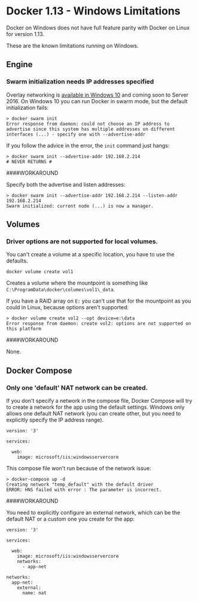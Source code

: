 # Docker 1.13 - Windows Limitations

Docker on Windows does not have full feature parity with Docker on Linux for version 1.13. 

These are the known limitations running on Windows.

## Engine

### Swarm initialization needs IP addresses specified

Overlay networking is [available in Windows 10](https://blogs.technet.microsoft.com/virtualization/2017/02/09/overlay-network-driver-with-support-for-docker-swarm-mode-now-available-to-windows-insiders-on-windows-10/) and coming soon to Server 2016. On Windows 10 you can run Docker in swarm mode, but the default initialization fails:

```
> docker swarm init
Error response from daemon: could not choose an IP address to advertise since this system has multiple addresses on different interfaces (...) - specify one with --advertise-addr
```

If you follow the advice in the error, the `init` command just hangs:

```
> docker swarm init --advertise-addr 192.168.2.214
# NEVER RETURNS #
```

####WORKAROUND

Specify both the advertise and listen addresses:

```
> docker swarm init --advertise-addr 192.168.2.214 --listen-addr 192.168.2.214
Swarm initialized: current node (...) is now a manager.
```

## Volumes

### Driver options are not supported for local volumes. 

You can't create a volume at a specific location, you have to use the defaults.

```
docker volume create vol1
```

Creates a volume where the mountpoint is something like `C:\ProgramData\docker\columes\vol1\_data`. 

If you have a RAID array on `E:` you can't use that for the mountpoint as you could in Linux, because options aren't supported:

```
> docker volume create vol2 --opt device=e:\data
Error response from daemon: create vol2: options are not supported on this platform
```

####WORKAROUND

None.

## Docker Compose

### Only one 'default' NAT network can be created.

If you don't specify a network in the compose file, Docker Compose will try to create a network for the app using the default settings. Windows only allows one default NAT network (you can create other, but you need to explicitly specify the IP address range).

```
version: '3'

services:
  
  web:
    image: microsoft/iis:windowsservercore
```
This compose file won't run because of the network issue:

```
> docker-compose up -d
Creating network "temp_default" with the default driver
ERROR: HNS failed with error : The parameter is incorrect.
```

####WORKAROUND

You need to explicitly configure an external network, which can be the default NAT or a custom one you create for the app:

```
version: '3'

services:
  
  web:
    image: microsoft/iis:windowsservercore
    networks:
      - app-net

networks:
  app-net:
    external:
      name: nat
```


